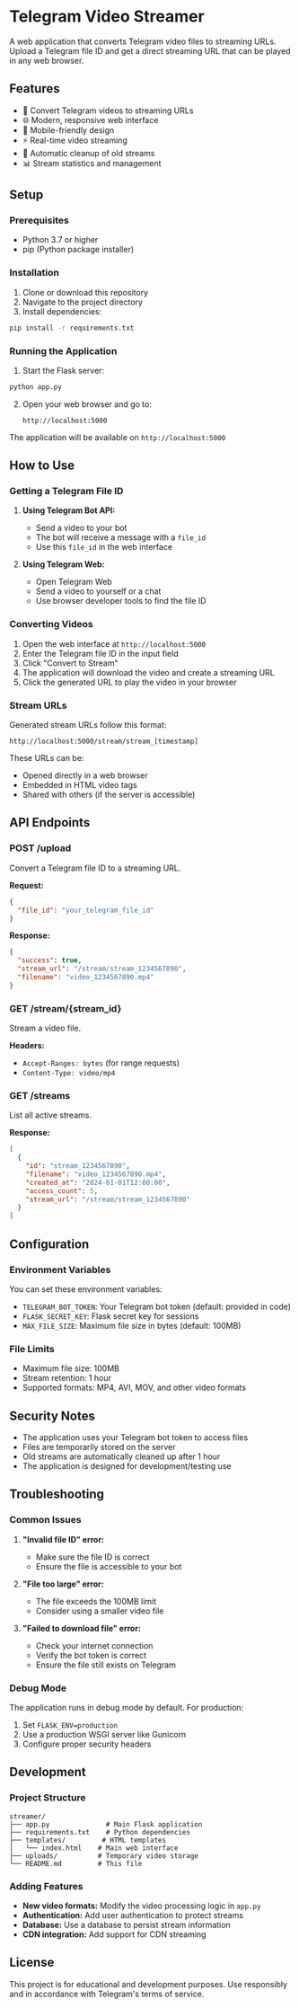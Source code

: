 # Telegram Video Streamer

A web application that converts Telegram video files to streaming URLs. Upload a Telegram file ID and get a direct streaming URL that can be played in any web browser.

## Features

- 🎥 Convert Telegram videos to streaming URLs
- 🌐 Modern, responsive web interface
- 📱 Mobile-friendly design
- ⚡ Real-time video streaming
- 🧹 Automatic cleanup of old streams
- 📊 Stream statistics and management

## Setup

### Prerequisites

- Python 3.7 or higher
- pip (Python package installer)

### Installation

1. Clone or download this repository
2. Navigate to the project directory
3. Install dependencies:

```bash
pip install -r requirements.txt
```

### Running the Application

1. Start the Flask server:

```bash
python app.py
```

2. Open your web browser and go to:
   ```
   http://localhost:5000
   ```

The application will be available on `http://localhost:5000`

## How to Use

### Getting a Telegram File ID

1. **Using Telegram Bot API:**

   - Send a video to your bot
   - The bot will receive a message with a `file_id`
   - Use this `file_id` in the web interface

2. **Using Telegram Web:**
   - Open Telegram Web
   - Send a video to yourself or a chat
   - Use browser developer tools to find the file ID

### Converting Videos

1. Open the web interface at `http://localhost:5000`
2. Enter the Telegram file ID in the input field
3. Click "Convert to Stream"
4. The application will download the video and create a streaming URL
5. Click the generated URL to play the video in your browser

### Stream URLs

Generated stream URLs follow this format:

```
http://localhost:5000/stream/stream_[timestamp]
```

These URLs can be:

- Opened directly in a web browser
- Embedded in HTML video tags
- Shared with others (if the server is accessible)

## API Endpoints

### POST /upload

Convert a Telegram file ID to a streaming URL.

**Request:**

```json
{
  "file_id": "your_telegram_file_id"
}
```

**Response:**

```json
{
  "success": true,
  "stream_url": "/stream/stream_1234567890",
  "filename": "video_1234567890.mp4"
}
```

### GET /stream/{stream_id}

Stream a video file.

**Headers:**

- `Accept-Ranges: bytes` (for range requests)
- `Content-Type: video/mp4`

### GET /streams

List all active streams.

**Response:**

```json
[
  {
    "id": "stream_1234567890",
    "filename": "video_1234567890.mp4",
    "created_at": "2024-01-01T12:00:00",
    "access_count": 5,
    "stream_url": "/stream/stream_1234567890"
  }
]
```

## Configuration

### Environment Variables

You can set these environment variables:

- `TELEGRAM_BOT_TOKEN`: Your Telegram bot token (default: provided in code)
- `FLASK_SECRET_KEY`: Flask secret key for sessions
- `MAX_FILE_SIZE`: Maximum file size in bytes (default: 100MB)

### File Limits

- Maximum file size: 100MB
- Stream retention: 1 hour
- Supported formats: MP4, AVI, MOV, and other video formats

## Security Notes

- The application uses your Telegram bot token to access files
- Files are temporarily stored on the server
- Old streams are automatically cleaned up after 1 hour
- The application is designed for development/testing use

## Troubleshooting

### Common Issues

1. **"Invalid file ID" error:**

   - Make sure the file ID is correct
   - Ensure the file is accessible to your bot

2. **"File too large" error:**

   - The file exceeds the 100MB limit
   - Consider using a smaller video file

3. **"Failed to download file" error:**
   - Check your internet connection
   - Verify the bot token is correct
   - Ensure the file still exists on Telegram

### Debug Mode

The application runs in debug mode by default. For production:

1. Set `FLASK_ENV=production`
2. Use a production WSGI server like Gunicorn
3. Configure proper security headers

## Development

### Project Structure

```
streamer/
├── app.py              # Main Flask application
├── requirements.txt    # Python dependencies
├── templates/         # HTML templates
│   └── index.html    # Main web interface
├── uploads/          # Temporary video storage
└── README.md         # This file
```

### Adding Features

- **New video formats:** Modify the video processing logic in `app.py`
- **Authentication:** Add user authentication to protect streams
- **Database:** Use a database to persist stream information
- **CDN integration:** Add support for CDN streaming

## License

This project is for educational and development purposes. Use responsibly and in accordance with Telegram's terms of service.
